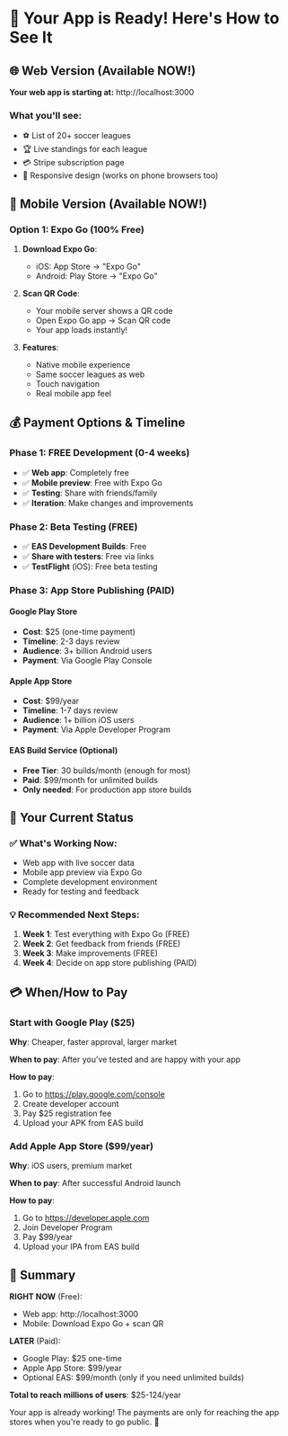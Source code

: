 # 🎉 Your App is Ready! Here's How to See It

## 🌐 Web Version (Available NOW!)

**Your web app is starting at:** http://localhost:3000

### What you'll see:
- ⚽ List of 20+ soccer leagues
- 🏆 Live standings for each league  
- 💳 Stripe subscription page
- 📱 Responsive design (works on phone browsers too)

## 📱 Mobile Version (Available NOW!)

### Option 1: Expo Go (100% Free)
1. **Download Expo Go**:
   - iOS: App Store → "Expo Go" 
   - Android: Play Store → "Expo Go"

2. **Scan QR Code**:
   - Your mobile server shows a QR code
   - Open Expo Go app → Scan QR code
   - Your app loads instantly!

3. **Features**:
   - Native mobile experience
   - Same soccer leagues as web
   - Touch navigation
   - Real mobile app feel

## 💰 Payment Options & Timeline

### Phase 1: FREE Development (0-4 weeks)
- ✅ **Web app**: Completely free
- ✅ **Mobile preview**: Free with Expo Go
- ✅ **Testing**: Share with friends/family
- ✅ **Iteration**: Make changes and improvements

### Phase 2: Beta Testing (FREE)
- ✅ **EAS Development Builds**: Free
- ✅ **Share with testers**: Free via links
- ✅ **TestFlight** (iOS): Free beta testing

### Phase 3: App Store Publishing (PAID)

#### Google Play Store
- **Cost**: $25 (one-time payment)
- **Timeline**: 2-3 days review
- **Audience**: 3+ billion Android users
- **Payment**: Via Google Play Console

#### Apple App Store  
- **Cost**: $99/year
- **Timeline**: 1-7 days review
- **Audience**: 1+ billion iOS users
- **Payment**: Via Apple Developer Program

#### EAS Build Service (Optional)
- **Free Tier**: 30 builds/month (enough for most)
- **Paid**: $99/month for unlimited builds
- **Only needed**: For production app store builds

## 🚀 Your Current Status

### ✅ What's Working Now:
- Web app with live soccer data
- Mobile app preview via Expo Go
- Complete development environment
- Ready for testing and feedback

### 💡 Recommended Next Steps:

1. **Week 1**: Test everything with Expo Go (FREE)
2. **Week 2**: Get feedback from friends (FREE)  
3. **Week 3**: Make improvements (FREE)
4. **Week 4**: Decide on app store publishing (PAID)

## 💳 When/How to Pay

### Start with Google Play ($25)
**Why**: Cheaper, faster approval, larger market

**When to pay**: After you've tested and are happy with your app

**How to pay**:
1. Go to https://play.google.com/console
2. Create developer account
3. Pay $25 registration fee
4. Upload your APK from EAS build

### Add Apple App Store ($99/year)
**Why**: iOS users, premium market

**When to pay**: After successful Android launch

**How to pay**:
1. Go to https://developer.apple.com
2. Join Developer Program
3. Pay $99/year
4. Upload your IPA from EAS build

## 🎯 Summary

**RIGHT NOW** (Free):
- Web app: http://localhost:3000
- Mobile: Download Expo Go + scan QR

**LATER** (Paid):
- Google Play: $25 one-time
- Apple App Store: $99/year
- Optional EAS: $99/month (only if you need unlimited builds)

**Total to reach millions of users**: $25-124/year

Your app is already working! The payments are only for reaching the app stores when you're ready to go public. 🚀
